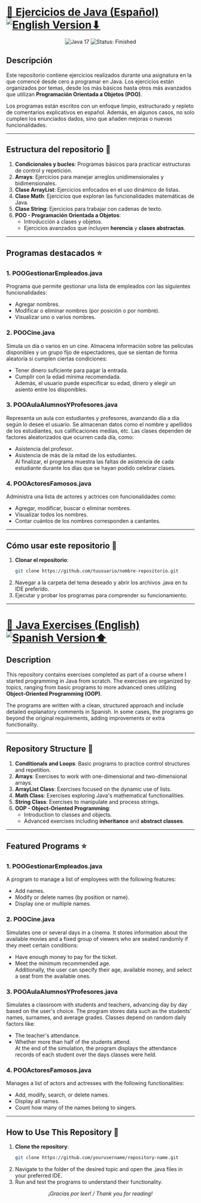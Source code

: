 # [📘 Ejercicios de Java (Español)](#spanish-version)         [![English Version⬇](https://img.shields.io/badge/%F0%9F%93%96-English%20Version-blue)](#english-version)


<div align="center">
    <img src="https://img.shields.io/badge/Java-v17-blue?style=flat&logo=java" alt="Java 17">
    <img src="https://img.shields.io/badge/Status-Finished-green" alt="Status: Finished">
</div>

## Descripción

Este repositorio contiene ejercicios realizados durante una asignatura en la que comencé desde cero a programar en Java. Los ejercicios están organizados por temas, desde los más básicos hasta otros más avanzados que utilizan **Programación Orientada a Objetos (POO)**.

Los programas están escritos con un enfoque limpio, estructurado y repleto de comentarios explicativos en español. Además, en algunos casos, no solo cumplen los enunciados dados, sino que añaden mejoras o nuevas funcionalidades.

---

## Estructura del repositorio 📂

1. **Condicionales y bucles**: Programas básicos para practicar estructuras de control y repetición.  
2. **Arrays**: Ejercicios para manejar arreglos unidimensionales y bidimensionales.  
3. **Clase ArrayList**: Ejercicios enfocados en el uso dinámico de listas.  
4. **Clase Math**: Ejercicios que exploran las funcionalidades matemáticas de Java.  
5. **Clase String**: Ejercicios para trabajar con cadenas de texto.  
6. **POO - Programación Orientada a Objetos**:  
   - Introducción a clases y objetos.  
   - Ejercicios avanzados que incluyen **herencia** y **clases abstractas**.  

---

## Programas destacados ⭐

### 1. **POOGestionarEmpleados.java**  
Programa que permite gestionar una lista de empleados con las siguientes funcionalidades:  
- Agregar nombres.  
- Modificar o eliminar nombres (por posición o por nombre).  
- Visualizar uno o varios nombres.  

### 2. **POOCine.java**  
Simula un día o varios en un cine. Almacena información sobre las películas disponibles y un grupo fijo de espectadores, que se sientan de forma aleatoria si cumplen ciertas condiciones:  
- Tener dinero suficiente para pagar la entrada.  
- Cumplir con la edad mínima recomendada.  
Además, el usuario puede especificar su edad, dinero y elegir un asiento entre los disponibles.  

### 3. **POOAulaAlumnosYProfesores.java**  
Representa un aula con estudiantes y profesores, avanzando día a día según lo desee el usuario. Se almacenan datos como el nombre y apellidos de los estudiantes, sus calificaciones medias, etc. Las clases dependen de factores aleatorizados que ocurren cada día, como:  
- Asistencia del profesor.  
- Asistencia de más de la mitad de los estudiantes.  
Al finalizar, el programa muestra las faltas de asistencia de cada estudiante durante los días que se hayan podido celebrar clases.  

### 4. **POOActoresFamosos.java**  
Administra una lista de actores y actrices con funcionalidades como:  
- Agregar, modificar, buscar o eliminar nombres.  
- Visualizar todos los nombres.  
- Contar cuántos de los nombres corresponden a cantantes.  

---

## Cómo usar este repositorio 🚀

1. **Clonar el repositorio**:
   ```bash
   git clone https://github.com/tuusuario/nombre-repositorio.git 
2. Navegar a la carpeta del tema deseado y abrir los archivos .java en tu IDE preferido.
3. Ejecutar y probar los programas para comprender su funcionamiento.

---

# [📘 Java Exercises (English)](#english-version)          [![Spanish Version⬆](https://img.shields.io/badge/%F0%9F%93%96-Spanish%20Version-red)](#spanish-version)

## Description

This repository contains exercises completed as part of a course where I started programming in Java from scratch. The exercises are organized by topics, ranging from basic programs to more advanced ones utilizing **Object-Oriented Programming (OOP)**.

The programs are written with a clean, structured approach and include detailed explanatory comments in Spanish. In some cases, the programs go beyond the original requirements, adding improvements or extra functionality.

---

## Repository Structure 📂

1. **Conditionals and Loops**: Basic programs to practice control structures and repetition.  
2. **Arrays**: Exercises to work with one-dimensional and two-dimensional arrays.  
3. **ArrayList Class**: Exercises focused on the dynamic use of lists.  
4. **Math Class**: Exercises exploring Java's mathematical functionalities.  
5. **String Class**: Exercises to manipulate and process strings.  
6. **OOP - Object-Oriented Programming**:  
   - Introduction to classes and objects.  
   - Advanced exercises including **inheritance** and **abstract classes**.  

---

## Featured Programs ⭐

### 1. **POOGestionarEmpleados.java**  
A program to manage a list of employees with the following features:  
- Add names.  
- Modify or delete names (by position or name).  
- Display one or multiple names.  

### 2. **POOCine.java**  
Simulates one or several days in a cinema. It stores information about the available movies and a fixed group of viewers who are seated randomly if they meet certain conditions:  
- Have enough money to pay for the ticket.  
- Meet the minimum recommended age.  
Additionally, the user can specify their age, available money, and select a seat from the available ones.  

### 3. **POOAulaAlumnosYProfesores.java**  
Simulates a classroom with students and teachers, advancing day by day based on the user's choice. The program stores data such as the students' names, surnames, and average grades. Classes depend on random daily factors like:  
- The teacher's attendance.  
- Whether more than half of the students attend.  
At the end of the simulation, the program displays the attendance records of each student over the days classes were held.  

### 4. **POOActoresFamosos.java**  
Manages a list of actors and actresses with the following functionalities:  
- Add, modify, search, or delete names.  
- Display all names.  
- Count how many of the names belong to singers.  

---

## How to Use This Repository 🚀

1. **Clone the repository**:
   ```bash
   git clone https://github.com/yourusername/repository-name.git
2. Navigate to the folder of the desired topic and open the .java files in your preferred IDE.
3. Run and test the programs to understand their functionality.

<div align="center">
    <em>¡Gracias por leer! / Thank you for reading!</em>
